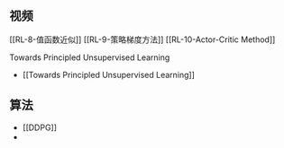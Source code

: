 ## 视频
[[RL-8-值函数近似]]
[[RL-9-策略梯度方法]]
[[RL-10-Actor-Critic Method]]

Towards Principled Unsupervised Learning
- [[Towards Principled Unsupervised Learning]]
## 算法
- [[DDPG]]
- 